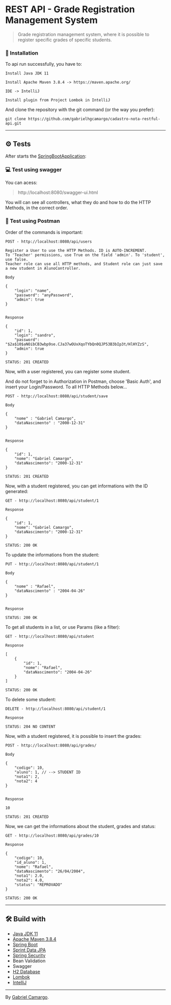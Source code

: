 # REST API - Grade Registration Management System
> Grade registration management system, where it is possible to register specific grades of specific students.

### 🔧 Installation

To api run successfully, you have to:

```
Install Java JDK 11 
```

```
Install Apache Maven 3.8.4 -> https://maven.apache.org/
```

```
IDE -> IntelliJ
```

```
Install plugin from Project Lombok in IntelliJ
```

And clone the repository with the git command (or the way you prefer):

```
git clone https://github.com/gabrielhgcamargo/cadastro-nota-restful-api.git
```
------------

## ⚙️ Tests

After starts the [SpringBootApplication](https://github.com/gabrielhgcamargo/cadastro-nota-restful-api/blob/master/src/main/java/io/github/gabrielhgcamargo/NotaAlunoApplication.java):

### :computer: Test using swagger

You can acess:

> http://localhost:8080/swagger-ui.html

You will can see all controllers, what they do and how to do the HTTP Methods, in the correct order.

### :bookmark_tabs: Test using Postman

Order of the commands is important:

```
POST - http://localhost:8080/api/users

Register a User to use the HTTP Methods. ID is AUTO-INCREMENT.
To 'Teacher' permissions, use True on the field 'admin'. To 'student', use false.
Teacher role can use all HTTP methods, and Student role can just save a new student in AlunoController.

Body

{
    "login": "name",
    "password": "anyPassword",
    "admin": true
}


Response

{
    "id": 1,
    "login": "sandro",
    "password": "$2a$10$aNOibCB3wbp9se.CJa37wOUxXqoTYbQn0QJP53B3bIp3t/HlHYZzS",
    "admin": true
}

STATUS: 201 CREATED

```
Now, with a user registered, you can register some student.

And do not forget to in Authorization in Postman, choose 'Basic Auth', and insert your Login/Password. To all HTTP Methods below...

```
POST - http://localhost:8080/api/student/save

Body

{
    "nome" : "Gabriel Camargo",
    "dataNascimento" : "2000-12-31"
}


Response

{
    "id": 1,
    "nome": "Gabriel Camargo",
    "dataNascimento": "2000-12-31"
}

STATUS: 201 CREATED

```

Now, with a student registered, you can get informations with the ID generated:

```
GET - http://localhost:8080/api/student/1

Response

{
    "id": 1,
    "nome": "Gabriel Camargo",
    "dataNascimento": "2000-12-31"
}

STATUS: 200 OK

```
To update the informations from the student:

```
PUT - http://localhost:8080/api/student/1

Body

{
    "nome" : "Rafael",
    "dataNascimento" : "2004-04-26"
}


Response

STATUS: 200 OK

```
To get all students in a list, or use Params (like a filter):

```
GET - http://localhost:8080/api/student

Response

[
    {
        "id": 1,
        "nome": "Rafael",
        "dataNascimento": "2004-04-26"
    }
]

STATUS: 200 OK

```

To delete some student:

```
DELETE - http://localhost:8080/api/student/1

Response

STATUS: 204 NO CONTENT

```

Now, with a student registered, it is possible to insert the grades:

```
POST - http://localhost:8080/api/grades/

Body

{
    "codigo": 10,
    "aluno": 1, // --> STUDENT ID
    "nota1": 2,
    "nota2": 4
}


Response

10

STATUS: 201 CREATED

```
Now, we can get the informations about the student, grades and status:

```
GET - http://localhost:8080/api/grades/10

Response

{
    "codigo": 10,
    "id_aluno": 1,
    "nome": "Rafael",
    "dataNascimento": "26/04/2004",
    "nota1": 2.0,
    "nota2": 4.0,
    "status": "REPROVADO"
}

STATUS: 200 OK
```

------------

## 🛠️ Build with
* [Java JDK 11](https://dev.java/) 
* [Apache Maven 3.8.4](https://maven.apache.org/) 
* [Spring Boot](https://spring.io/projects/spring-boot)
* [Sprint Data JPA](https://spring.io/projects/spring-data)
* [Spring Security](https://spring.io/projects/spring-security)
* Bean Validation
* Swagger
* [H2 Database](https://www.h2database.com/html/main.html)
* [Lombok](https://projectlombok.org/) 
* [IntelliJ](https://www.jetbrains.com/pt-br/idea/) 


------------

By [Gabriel Camargo](https://www.linkedin.com/in/gabrielhgcamargo/ "Gabriel Camargo's LINKEDIN").


